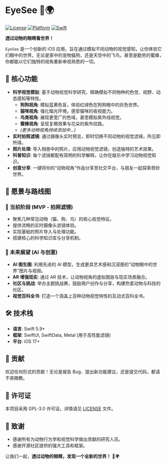 # EyeSee 🐾🌍

[![License](https://img.shields.io/badge/license-MIT-blue.svg)](LICENSE)
[![Platform](https://img.shields.io/badge/platform-iOS%2017%2B-lightgrey.svg)]()
[![Swift](https://img.shields.io/badge/swift-5.9%2B-orange.svg)]()

**透过动物的眼睛看世界！**

`EyeSee` 是一个创新的 iOS 应用，旨在通过模拟不同动物的视觉感知，让你体验它们眼中的世界。无论是家中的宠物猫狗，还是天空中的飞鸟，甚至是勤劳的蜜蜂，你都能以它们独特的视角重新审视熟悉的一切。

## 🌟 核心功能

*   **科学视觉模拟**: 基于动物视觉科学研究，精确模拟不同物种的色觉、视野、动态感知等特性。
    *   **狗狗视角**: 模拟蓝黄色盲，体验红绿色在狗狗眼中的灰色世界。
    *   **猫咪视角**: 强化暗光环境，感受猫咪的夜视能力。
    *   **鸟类视角**: 展现更宽广的色域，甚至模拟紫外线视觉。
    *   **蜜蜂视角**: 呈现复眼效果与花朵的紫外纹路。
    *   *(更多动物视角持续添加中...)*
*   **实时拍照滤镜**: 通过摄像头实时预览，即时切换不同动物的视觉滤镜，所见即所得。
*   **照片处理**: 导入相册中的照片，应用动物视觉滤镜，创造独特的艺术效果。
*   **科普知识**: 每个滤镜都配有简明的科学解释，让你在娱乐中学习动物视觉知识。
*   **创意分享**: 一键将你的“动物视角”作品分享至社交平台，与朋友一起探索奇妙世界。

## 🎯 愿景与路线图

### 🚀 当前阶段 (MVP - 拍照滤镜)
*   聚焦几种常见动物（猫、狗、鸟）的核心视觉特征。
*   提供流畅的实时摄像头滤镜体验。
*   实现基础的照片导入与处理功能。
*   搭建核心的科学知识库与分享机制。

### 🌈 未来展望 (AI 与创意)
*   **AI 图生图**: 利用先进的 AI 模型，生成更具艺术感和沉浸感的“动物眼中的世界”图片与视频。
*   **AR 增强现实**: 通过 AR 技术，让动物视角的虚拟图层与现实场景融合。
*   **社区与挑战**: 举办主题挑战赛，鼓励用户创作与分享，构建热爱动物与科技的社区。
*   **视觉百科全书**: 打造一个涵盖上百种动物视觉特性的互动式百科全书。

## 🛠 技术栈

*   **语言**: Swift 5.9+
*   **框架**: SwiftUI, SwiftData, Metal (用于高性能滤镜)
*   **平台**: iOS 17+

## 🤝 贡献

欢迎任何形式的贡献！无论是报告 Bug、提出新功能建议，还是提交代码，都请不吝赐教。

## 📄 许可证

本项目采用 GPL-3.0 许可证。详情请见 [LICENSE](LICENSE) 文件。

## 🙏 致谢

*   感谢所有为动物行为学和视觉科学做出贡献的研究人员。
*   感谢开源社区提供的强大工具和框架。

让我们一起，**透过动物的眼睛，发现一个全新的世界！** 🐾🌍
